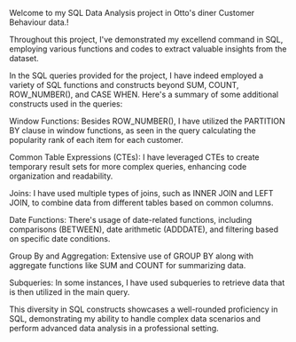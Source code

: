 Welcome to my SQL Data Analysis project in Otto's diner Customer Behaviour data.!

Throughout this project, I've demonstrated my excellend command in SQL, employing various functions and codes to extract valuable insights from the dataset. 

In the SQL queries provided for the project, I have indeed employed a variety of SQL functions and constructs beyond SUM, COUNT, ROW_NUMBER(), and CASE WHEN. Here's a summary of some additional constructs used in the queries:

Window Functions: Besides ROW_NUMBER(), I have utilized the PARTITION BY clause in window functions, as seen in the query calculating the popularity rank of each item for each customer.

Common Table Expressions (CTEs): I have leveraged CTEs to create temporary result sets for more complex queries, enhancing code organization and readability.

Joins: I have used multiple types of joins, such as INNER JOIN and LEFT JOIN, to combine data from different tables based on common columns.

Date Functions: There's usage of date-related functions, including comparisons (BETWEEN), date arithmetic (ADDDATE), and filtering based on specific date conditions.

Group By and Aggregation: Extensive use of GROUP BY along with aggregate functions like SUM and COUNT for summarizing data.

Subqueries: In some instances, I have used subqueries to retrieve data that is then utilized in the main query.

This diversity in SQL constructs showcases a well-rounded proficiency in SQL, demonstrating my ability to handle complex data scenarios and perform advanced data analysis in a professional setting.
